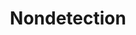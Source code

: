 ---
title: "Nondetection"

spell:
  schools:
    - name:        "Abjuration"
      subschools:  []
      descriptors: []
  classes:
    - name:  "Ranger"
      abbr:  "Rgr"
      level: 4
    - name:  "Sorcerer/Wizard"
      abbr:  "Sor/Wiz"
      level: 3
  domains:
    - name:  "Trickery"
      abbr:  "Trickery"
      level: 3
  components:         [V, S, M]
  castingTime:        "1 standard action"
  range:              "Touch"
  target:             "Creature or object touched"
  duration:           "1 hour/level"
  savingThrow:        "Will negates (harmless, object)"
  spellResistance:    "Yes (harmless, object)"
  materialComponents: ["A pinch of diamond dust worth 50 gp."]
  description:        |
    The warded creature or object becomes difficult to detect by divination spells such as {% spell_link clairaudience-clairvoyance %}, {% spell_link locate-object %}, and {% spell_link detect-magic %}. Nondetection also prevents location by such magic items as {% wondrous_item_link crystal-ball 'Crystal Balls' %}. If a divination is attempted against the warded creature or item, the caster of the divination must succeed on a caster level check (1d20 + caster level) against a DC of 11 + the caster level of the spellcaster who cast {% spell_link nondetection %}. If you cast {% spell_link nondetection %} on yourself or on an item currently in your possession, the DC is 15 + your caster level.

    If cast on a creature, {% spell_link nondetection %} wards the creature's gear as well as the creature itself.
---
